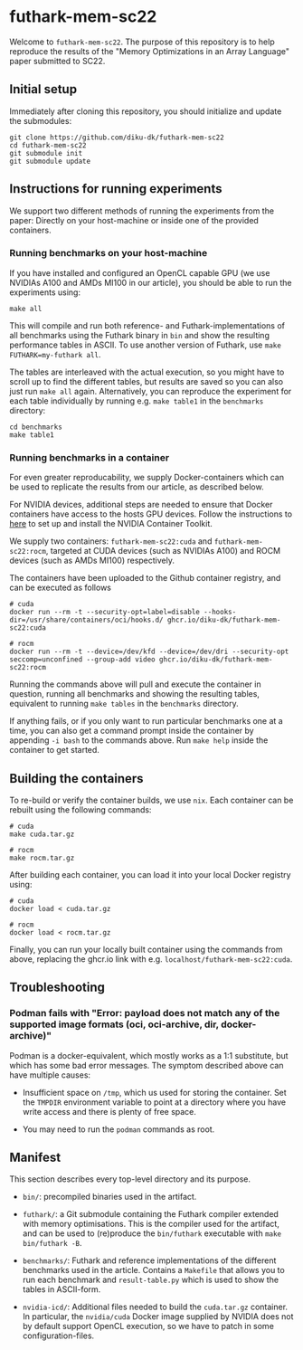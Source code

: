 # futhark-mem-sc22

Welcome to `futhark-mem-sc22`. The purpose of this repository is to help
reproduce the results of the "Memory Optimizations in an Array Language" paper
submitted to SC22.

## Initial setup

Immediately after cloning this repository, you should initialize and update the
submodules:

```
git clone https://github.com/diku-dk/futhark-mem-sc22
cd futhark-mem-sc22
git submodule init
git submodule update
```

## Instructions for running experiments

We support two different methods of running the experiments from the paper:
Directly on your host-machine or inside one of the provided containers.

### Running benchmarks on your host-machine

If you have installed and configured an OpenCL capable GPU (we use NVIDIAs A100
and AMDs MI100 in our article), you should be able to run the experiments using:

```
make all
```

This will compile and run both reference- and Futhark-implementations of all
benchmarks using the Futhark binary in `bin` and show the resulting performance
tables in ASCII. To use another version of Futhark, use `make FUTHARK=my-futhark
all`.

The tables are interleaved with the actual execution, so you might have to
scroll up to find the different tables, but results are saved so you can also
just run `make all` again. Alternatively, you can reproduce the experiment for
each table individually by running e.g. `make table1` in the `benchmarks`
directory:

```
cd benchmarks
make table1
```

### Running benchmarks in a container

For even greater reproducability, we supply Docker-containers which can be used
to replicate the results from our article, as described below.

For NVIDIA devices, additional steps are needed to ensure that Docker containers
have access to the hosts GPU devices. Follow the instructions to
[here](https://docs.nvidia.com/datacenter/cloud-native/container-toolkit/install-guide.html#docker)
to set up and install the NVIDIA Container Toolkit.

We supply two containers: `futhark-mem-sc22:cuda` and `futhark-mem-sc22:rocm`,
targeted at CUDA devices (such as NVIDIAs A100) and ROCM devices (such as AMDs
MI100) respectively.

The containers have been uploaded to the Github container
registry, and can be executed as follows

```
# cuda
docker run --rm -t --security-opt=label=disable --hooks-dir=/usr/share/containers/oci/hooks.d/ ghcr.io/diku-dk/futhark-mem-sc22:cuda

# rocm
docker run --rm -t --device=/dev/kfd --device=/dev/dri --security-opt seccomp=unconfined --group-add video ghcr.io/diku-dk/futhark-mem-sc22:rocm
```

Running the commands above will pull and execute the container in question,
running all benchmarks and showing the resulting tables, equivalent to running
`make tables` in the `benchmarks` directory.

If anything fails, or if you only want to run particular benchmarks one at a
time, you can also get a command prompt inside the container by appending `-i
bash` to the commands above. Run `make help` inside the container to get
started.

## Building the containers

To re-build or verify the container builds, we use `nix`. Each container can be
rebuilt using the following commands:

```
# cuda
make cuda.tar.gz

# rocm
make rocm.tar.gz
```

After building each container, you can load it into your local Docker registry
using:

```
# cuda
docker load < cuda.tar.gz

# rocm
docker load < rocm.tar.gz
```

Finally, you can run your locally built container using the commands from above,
replacing the ghcr.io link with e.g. `localhost/futhark-mem-sc22:cuda`.

## Troubleshooting

### Podman fails with "Error: payload does not match any of the supported image formats (oci, oci-archive, dir, docker-archive)"

Podman is a docker-equivalent, which mostly works as a 1:1 substitute, but which
has some bad error messages. The symptom described above can have multiple causes:

* Insufficient space on `/tmp`, which us used for storing the
  container.  Set the `TMPDIR` environment variable to point at a
  directory where you have write access and there is plenty of free
  space.

* You may need to run the `podman` commands as root.

## Manifest

This section describes every top-level directory and its purpose.

* `bin/`: precompiled binaries used in the artifact.

* `futhark/`: a Git submodule containing the Futhark compiler extended
  with memory optimisations.  This is the compiler used for the
  artifact, and can be used to (re)produce the `bin/futhark`
  executable with `make bin/futhark -B`.

* `benchmarks/`: Futhark and reference implementations of the different
  benchmarks used in the article. Contains a `Makefile` that allows you to run
  each benchmark and `result-table.py` which is used to show the tables in
  ASCII-form.

* `nvidia-icd/`: Additional files needed to build the `cuda.tar.gz`
  container. In particular, the `nvidia/cuda` Docker image supplied by NVIDIA
  does not by default support OpenCL execution, so we have to patch in some
  configuration-files.
